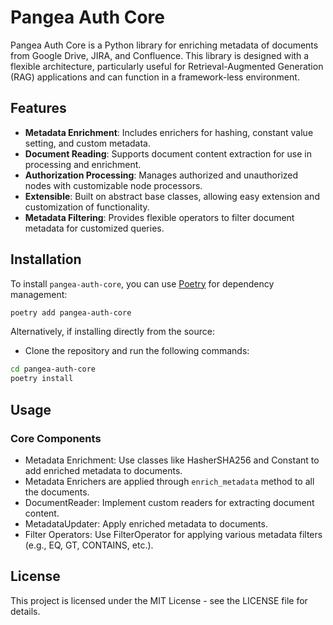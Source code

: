 # Pangea Auth Core

Pangea Auth Core is a Python library for enriching metadata of documents from Google Drive, JIRA, and Confluence. This library is designed with a flexible architecture, particularly useful for Retrieval-Augmented Generation (RAG) applications and can function in a framework-less environment.

## Features

- **Metadata Enrichment**: Includes enrichers for hashing, constant value setting, and custom metadata.
- **Document Reading**: Supports document content extraction for use in processing and enrichment.
- **Authorization Processing**: Manages authorized and unauthorized nodes with customizable node processors.
- **Extensible**: Built on abstract base classes, allowing easy extension and customization of functionality.
- **Metadata Filtering**: Provides flexible operators to filter document metadata for customized queries.

## Installation

To install `pangea-auth-core`, you can use [Poetry](https://python-poetry.org/) for dependency management:

```bash
poetry add pangea-auth-core
```

Alternatively, if installing directly from the source:
- Clone the repository and run the following commands:

```bash
cd pangea-auth-core
poetry install
```

## Usage
### Core Components

- Metadata Enrichment: Use classes like HasherSHA256 and Constant to add enriched metadata to documents. 
- Metadata Enrichers are applied through `enrich_metadata` method to all the documents.
- DocumentReader: Implement custom readers for extracting document content.
- MetadataUpdater: Apply enriched metadata to documents.
- Filter Operators: Use FilterOperator for applying various metadata filters (e.g., EQ, GT, CONTAINS, etc.).

## License
This project is licensed under the MIT License - see the LICENSE file for details.
